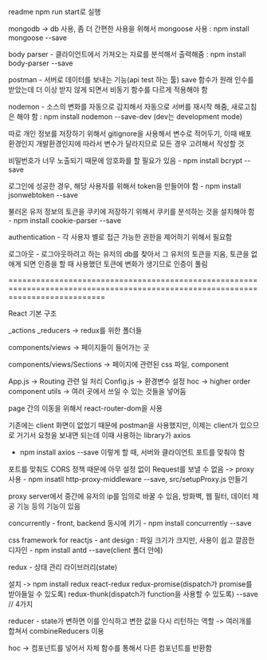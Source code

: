 readme
npm run start로 실행

mongodb -> db 사용, 좀 더 간편한 사용을 위해서 mongoose 사용 : npm install mongoose --save


body parser - 클라이언트에서 가져오는 자료를 분석해서 출력해줌 : npm install body-parser --save

postman - 서버로 데이터를 보내는 기능(api test 하는 툴)
save 함수가 원래 인수를 받았는데 더 이상 받지 않게 되면서 비동기 함수를 다르게 적용해야 함

nodemon - 소스의 변화를 자동으로 감지해서 자동으로 서버를 재시작 해줌, 새로고침은 해야 함 : npm install nodemon --save-dev (dev는 development mode)

따로 개인 정보를 저장하기 위해서 gitignore을 사용해서 변수로 적어두기, 이때 배포 환경인지 개발환경인지에 따라서 변수가 달라지므로 모든 경우 고려해서 작성할 것

비밀번호가 너무 노출되기 때문에 암호화를 할 필요가 있음 - npm install bcrypt --save

로그인에 성공한 경우, 해당 사용자를 위해서 token을 만들어야 함 - npm install jsonwebtoken --save

불러온 유저 정보의 토큰을 쿠키에 저장하기 위해서 쿠키를 분석하는 것을 설치해야 함 - npm install cookie-parser --save

authentication - 각 사용자 별로 접근 가능한 권한을 제어하기 위해서 필요함

로그아웃 - 로그아웃하려고 하는 유저의 db를 찾아서 그 유저의 토큰을 지움, 토큰을 없애게 되면 인증을 할 때 사용했던 토큰에 변화가 생기므로 인증이 풀림

=================================================================================================================================

React 기본 구조

_actions
_reducers -> redux를 위한 폴더들

components/views -> 페이지들이 들어가는 곳

components/views/Sections -> 페이지에 관련된 css 파일, component

App.js -> Routing 관련 일 처리
Config.js -> 환경변수 설정
hoc -> higher order component
utils -> 여러 곳에서 쓰일 수 있는 것들을 넣어둠 


page 간의 이동을 위해서 react-router-dom을 사용

기존에는 client 화면이 없었기 때문에 postman을 사용했지만, 이제는 client가 있으므로 거기서 요청을 보내면 되는데 이때 사용하는 library가 axios
 - npm install axios --save
 이렇게 할 때, 서버와 클라이언트 포트를 맞춰야 함

포트를 맞춰도 CORS 정책 때문에 아무 설정 없이 Request를 보낼 수 없음 -> proxy 사용 - npm insatll http-proxy-middleware --save, src/setupProxy.js 만들기

proxy server에서 중간에 유저의 ip를 임의로 바꿀 수 있음, 방화벽, 웹 필터, 데이터 제공 기능 등의 기능이 있음

concurrently - front, backend 동시에 키기 - npm install concurrently --save

css framework for reactjs - ant design : 파일 크기가 크지만, 사용이 쉽고 깔끔한 디자인 - npm install antd --save(client 폴더 안에)

redux - 상태 관리 라이브러리(state)

설치 -> npm install redux react-redux redux-promise(dispatch가 promise를 받아들일 수 있도록) redux-thunk(dispatch가 function을 사용할 수 있도록) --save // 4가지

reducer - state가 변하면 이를 인식하고 변한 값을 다시 리턴하는 역할 -> 여러개를 합쳐서 combineReducers 이용


hoc -> 컴포넌트를 넣어서 자체 함수를 통해서 다른 컴포넌트를 반환함